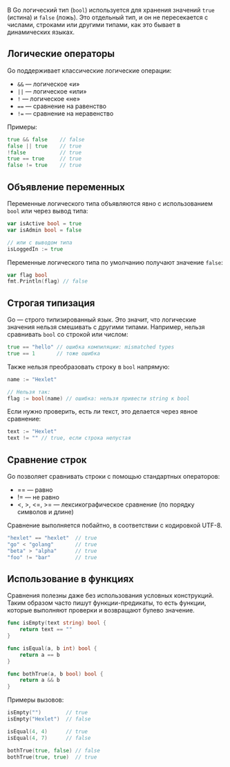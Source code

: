 В Go логический тип (`bool`) используется для хранения значений `true` (истина) и `false` (ложь). Это отдельный тип, и он не пересекается с числами, строками или другими типами, как это бывает в динамических языках.

## Логические операторы

Go поддерживает классические логические операции:

- `&&` — логическое «и»
- `||` — логическое «или»
- `!` — логическое «не»
- `==` — сравнение на равенство
- `!=` — сравнение на неравенство

Примеры:

```go
true && false    // false
false || true    // true
!false           // true
true == true     // true
false != true    // true
```

## Объявление переменных

Переменные логического типа объявляются явно с использованием `bool` или через вывод типа:

```go
var isActive bool = true
var isAdmin bool = false

// или с выводом типа
isLoggedIn := true
```

Переменные логического типа по умолчанию получают значение `false`:

```go
var flag bool
fmt.Println(flag) // false
```

## Строгая типизация

Go — строго типизированный язык. Это значит, что логические значения нельзя смешивать с другими типами. Например, нельзя сравнивать `bool` со строкой или числом:

```go
true == "hello" // ошибка компиляции: mismatched types
true == 1       // тоже ошибка
```

Также нельзя преобразовать строку в `bool` напрямую:

```go
name := "Hexlet"

// Нельзя так:
flag := bool(name) // ошибка: нельзя привести string к bool
```

Если нужно проверить, есть ли текст, это делается через явное сравнение:

```go
text := "Hexlet"
text != "" // true, если строка непустая
```

## Сравнение строк

Go позволяет сравнивать строки с помощью стандартных операторов:

- == — равно
- != — не равно
- <, >, <=, >= — лексикографическое сравнение (по порядку символов и длине)

Сравнение выполняется побайтно, в соответствии с кодировкой UTF-8.

```go
"hexlet" == "hexlet"  // true
"go" < "golang"       // true
"beta" > "alpha"      // true
"foo" != "bar"        // true
```

## Использование в функциях

Сравнения полезны даже без использования условных конструкций. Таким образом часто пишут функции-предикаты, то есть функции, которые выполняют проверки и возвращают булево значение.

```go
func isEmpty(text string) bool {
	return text == ""
}

func isEqual(a, b int) bool {
	return a == b
}

func bothTrue(a, b bool) bool {
	return a && b
}
```

Примеры вызовов:

```go
isEmpty("")        // true
isEmpty("Hexlet")  // false

isEqual(4, 4)      // true
isEqual(4, 7)      // false

bothTrue(true, false) // false
bothTrue(true, true)  // true
```

